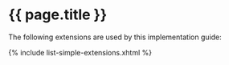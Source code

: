 # {{ page.title }}

The following extensions are used by this implementation guide:


{% include list-simple-extensions.xhtml %}